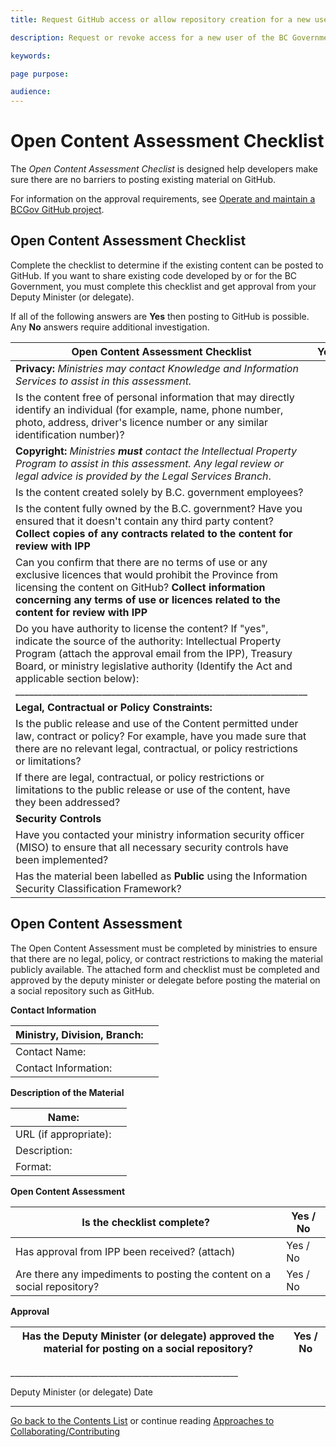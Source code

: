 ```yaml
---
title: Request GitHub access or allow repository creation for a new user.

description: Request or revoke access for a new user of the BC Government GitHub repositories.

keywords:

page purpose:

audience:
---
```

# Open Content Assessment Checklist <!-- How is this list used/delivered? Is it even delivered? does it need to be filled out by someone ?-->
The *Open Content Assessment Checlist* is designed help developers make sure there are no barriers to posting existing material on GitHub.

For information on the approval requirements, see [Operate and maintain a BCGov GitHub project](OperateMaintainBCGovGitHubProject).

## Open Content Assessment Checklist

Complete the checklist to determine if the existing content can be posted to GitHub. If you want to share existing code developed by or for the BC Government, you must complete this checklist and get approval from your Deputy Minister (or delegate).

If all of the following answers are **Yes** then posting to GitHub is possible. Any **No** answers require additional investigation.

| **Open Content Assessment Checklist** | **Yes** | **No** |
| --- | --- | --- |
| **Privacy:** _Ministries may contact Knowledge and Information Services to assist in this assessment._ |
| Is the content free of personal information that may directly identify an individual (for example, name, phone number, photo, address, driver's licence number or any similar identification number)? |   |   |
| **Copyright:** _Ministries  **must**  contact the Intellectual Property Program to assist in this assessment. Any legal review or legal advice is provided by the Legal Services Branch_. |
| Is the content created solely by B.C. government employees? |     |   |
| Is the content fully owned by the B.C. government? Have you ensured that it doesn't contain any third party content? **Collect copies of any contracts related to the content for review with IPP** |     |   |
| Can you confirm that there are no terms of use or any exclusive licences that would prohibit the Province from licensing the content on GitHub? **Collect information concerning any terms of use or licences related to the content for review with IPP** |     |   |
| Do you have authority to license the content? If "yes", indicate the source of the authority: Intellectual Property Program (attach the approval email from the IPP), Treasury Board, or ministry legislative authority (Identify the Act and applicable section below): \_\_\_\_\_\_\_\_\_\_\_\_\_\_\_\_\_\_\_\_\_\_\_\_\_\_\_\_\_\_\_\_\_\_\_\_\_\_\_\_\_\_\_\_\_\_\_\_\_\_\_\_\_\_\_\_\_\_\_\_\_\_\_\_ |     |     |
| **Legal, Contractual or Policy Constraints:** |     |   |
| Is the public release and use of the Content permitted under law, contract or policy? For example, have you made sure that there are no relevant legal, contractual, or policy restrictions or limitations? |     |   |
| If there are legal, contractual, or policy restrictions or limitations to the public release or use of the content, have they been addressed? |     |   |
| **Security Controls** |     |   |
| Have you contacted your ministry information security officer (MISO) to ensure that all necessary security controls have been implemented? |     |   |
| Has the material been labelled as **Public** using the Information Security Classification Framework? |     |   |

## Open Content Assessment

The Open Content Assessment must be completed by ministries to ensure that there are no legal, policy, or contract restrictions to making the material publicly available. The attached form and checklist must be completed and approved by the deputy minister or delegate before posting the material on a social repository such as GitHub.



**Contact Information** <!-- who is this for? The person submitting this form? -->

| Ministry, Division, Branch: |   |
| --- | --- |
| Contact Name: |   |
| Contact Information: |   |



**Description of the Material** <!-- who is this for? The person submitting this form? -->

| Name: |   |
| --- | --- |
| URL (if appropriate): |   |
| Description: |   |
| Format: |   |



**Open Content Assessment**

| Is the checklist complete? | Yes / No |
| --- | --- |
| Has approval from IPP been received? (attach) | Yes / No |
| Are there any impediments to posting the content on a social repository? | Yes / No |



**Approval**

| Has the Deputy Minister (or delegate) approved the material for posting on a social repository? | Yes / No |
| --- | --- |



\_\_\_\_\_\_\_\_\_\_\_\_\_\_\_\_\_\_\_\_\_\_\_\_\_\_\_\_\_\_\_\_\_\_\_\_\_\_\_\_\_\_\_\_\_\_\_\_\_\_\_\_\_\_\_\_\_

Deputy Minister (or delegate)                                        Date


----------

[Go back to the Contents List](README.md) or continue reading [Approaches to Collaborating/Contributing](Collaborating-Contributing.md)
